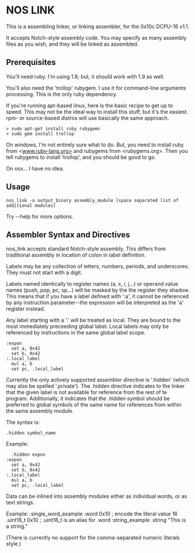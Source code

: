 NOS LINK
========

This is a assembling linker, or linking assembler, for the 0x10c DCPU-16 v1.1.

It accepts Notch-style assembly code. You may specify as many assembly files as you wish, and they will be linked as assembled.


Prerequisites
-------------
You'll need ruby. I'm using 1.8; but, it should work with 1.9 as well.

You'll also need the 'trollop' rubygem. I use it for command-line arguments processing. This is the only ruby dependency.

If you're running apt-based linux, here is the basic recipe to get up to speed. This may not be the ideal way to install this stuff, but it's the easiest. rpm- or source-based distros will use basically the same approach.

    > sudo apt-get install ruby rubygems
    > sudo gem install trollop

On windows, I'm not entirely sure what to do. But, you need to install ruby from <www.ruby-lang.org> and rubygems from <rubygems.org>. Then you tell rubygems to install 'trollop', and you should be good to go.

On osx... I have no idea.

Usage
-----

    nos_link -o output_binary assembly_module [space separated list of additional modules]

Try --help for more options.


Assembler Syntax and Directives
------------------------------

nos_link accepts standard Notch-style assembly. This differs from traditional assembly in location of colon in label definition.

Labels may be any collection of letters, numbers, periods, and underscores. They must not start with a digit.

Labels named identically to register names (a, x, i, j...) or operand value names (push, pop, pc, sp...) will be masked by the the register they shadow. This means that if you have a label defined with ':a', it cannot be referenced by any instruction parameter--the expression will be interpreted as the 'a' register instead.

Any label starting with a '.' will be treated as local. They are bound to the most immediately preceeding global label. Local labels may only be referenced by instructions in the same global label scope.

    :expon
      set a, 0x42
      set b, 0x42
    :.local_label
      mul a, b
      set pc, .local_label
    
Currently the only actively supported assembler directive is '.hidden' (which may also be spelled '.private'). The .hidden directive indicates to the linker that the given label is not available for reference from the rest of te program. Additionally, it indicates that the .hidden symbol should be preferred to global symbols of the same name for references from within the same assembly module.

The syntax is:

    .hidden symbol_name

Example: 

      .hidden expon
    :expon
      set a, 0x42
      set b, 0x42
    :.local_label
      mul a, b
      set pc, .local_label

Data can be inlined into assembly modules either as individual words, or as text strings.

Example:
    :single_word_example
      .word 0x10 ; encode the literal value 16
      .uint16_t 0x10 ; .uint16_t is an alias for .word
    :string_example
      .string "This is a string."

(There is currently no support for the comma-separated numeric literals style.)